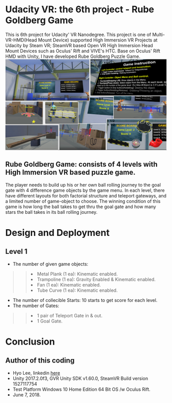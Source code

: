 # Udacity VR: the 6th project - Rube Goldberg Game
This is 6th project for Udacity' VR Nanodegree. This project is one of Multi-VR-HMD(Head Mount Device) supported High Immersion VR Projects at Udacity by Steam VR; SteamVR based Open VR High Immersion Head Mount Devices such as Oculus' Rift and VIVE's HTC. Base on Oculus' Rift HMD with Unity, I have developed Rube Goldberg Puzzle Game.
![screenshot](https://github.com/himax25/RubeGoldbergGameVR-HMD-/blob/master/Game%20Screenshot1.PNG)

## Rube Goldberg Game: consists of 4 levels with High Immersion VR based puzzle game.
The player needs to build up his or her own ball rolling journey to the goal gate with 4 difference game objects by the game menu. In each level, there have different layouts for both factorial structure and teleport gateways, and a limited number of game-object to choose. The winning condition of this game is how long the ball takes to get thru the goal gate and how many stars the ball takes in its ball rolling journey.

# Design and Deployment
## Level 1
* The number of given game objects: 
>> <li>Metal Plank (1 ea): Kinematic enabled. </li> 
>> <li>Trampoline (1 ea): Gravity Enabled & Kinematic enabled. </li>
>> <li>Fan (1 ea): Kinematic enabled. </li> 
>> <li>Tube Curve (1 ea): Kinematic enabled. </li> 
* The number of collecible Starts: 10 starts to get score for each level.
* The number of Gates:
>> <li> 1 pair of Teleport Gate in & out. </li>
>> <li> 1 Goal Gate. </li> 

# Conclusion

## **Author of this coding**
* Hyo Lee, linkedin [here](https://www.linkedin.com/in/hyo-max-lee-61241b13/)
* Unity 2017.2.0f3, GVR Unity SDK v1.60.0, SteamVR Build version 1527117754
* Test Platform Windows 10 Home Edition 64 Bit OS /w Oculus Rift.
* June 7, 2018.

